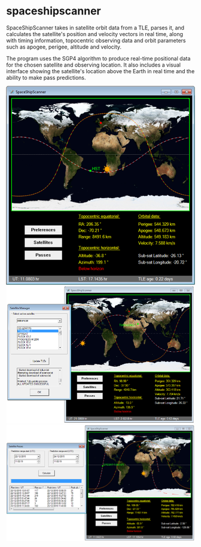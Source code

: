 # spaceshipscanner
SpaceShipScanner takes in satellite orbit data from a TLE, parses it, and calculates the satellite's position and velocity vectors in real time, along with timing information, topocentric observing data and orbit parameters such as apogee, perigee, altitude and velocity.

The program uses the SGP4 algorithm to produce real-time positional data for the chosen satellite and observing location. It also includes a visual interface showing the satellite's location above the Earth in real time and the ability to make pass predictions.

![Main interface](https://raw.githubusercontent.com/george7378/spaceshipscanner/master/_img/1.png)
![Satellite selection](https://raw.githubusercontent.com/george7378/spaceshipscanner/master/_img/2.png)
![Pass prediction](https://raw.githubusercontent.com/george7378/spaceshipscanner/master/_img/3.png)
